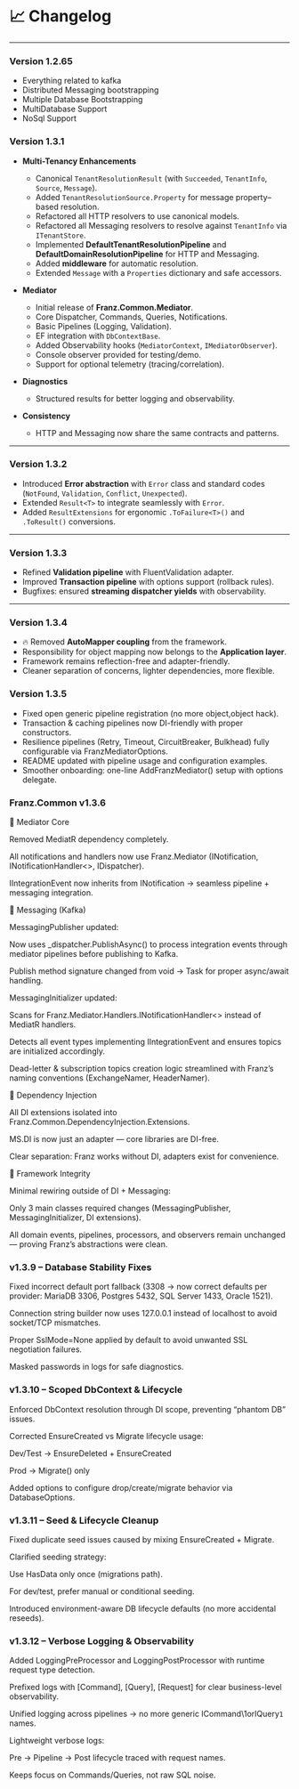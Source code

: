 # 📈 Changelog

---
### Version 1.2.65
* Everything related to kafka 
* Distributed Messaging bootstrapping
* Multiple Database Bootstrapping
* MultiDatabase Support
* NoSql Support

### Version 1.3.1

* **Multi-Tenancy Enhancements**
  * Canonical `TenantResolutionResult` (with `Succeeded`, `TenantInfo`, `Source`, `Message`).
  * Added `TenantResolutionSource.Property` for message property–based resolution.
  * Refactored all HTTP resolvers to use canonical models.
  * Refactored all Messaging resolvers to resolve against `TenantInfo` via `ITenantStore`.
  * Implemented **DefaultTenantResolutionPipeline** and **DefaultDomainResolutionPipeline** for HTTP and Messaging.
  * Added **middleware** for automatic resolution.
  * Extended `Message` with a `Properties` dictionary and safe accessors.

* **Mediator**
  * Initial release of **Franz.Common.Mediator**.
  * Core Dispatcher, Commands, Queries, Notifications.
  * Basic Pipelines (Logging, Validation).
  * EF integration with `DbContextBase`.
  * Added Observability hooks (`MediatorContext`, `IMediatorObserver`).
  * Console observer provided for testing/demo.
  * Support for optional telemetry (tracing/correlation).

* **Diagnostics**
  * Structured results for better logging and observability.

* **Consistency**
  * HTTP and Messaging now share the same contracts and patterns.

---

### Version 1.3.2
* Introduced **Error abstraction** with `Error` class and standard codes (`NotFound`, `Validation`, `Conflict`, `Unexpected`).
* Extended `Result<T>` to integrate seamlessly with `Error`.
* Added `ResultExtensions` for ergonomic `.ToFailure<T>()` and `.ToResult()` conversions.

---

### Version 1.3.3
* Refined **Validation pipeline** with FluentValidation adapter.
* Improved **Transaction pipeline** with options support (rollback rules).
* Bugfixes: ensured **streaming dispatcher yields** with observability.

---

### Version 1.3.4
* 🔥 Removed **AutoMapper coupling** from the framework.
* Responsibility for object mapping now belongs to the **Application layer**.
* Framework remains reflection-free and adapter-friendly.
* Cleaner separation of concerns, lighter dependencies, more flexible.

###  Version 1.3.5
* Fixed open generic pipeline registration (no more object,object hack).
* Transaction & caching pipelines now DI-friendly with proper constructors.
* Resilience pipelines (Retry, Timeout, CircuitBreaker, Bulkhead) fully configurable via FranzMediatorOptions.
* README updated with pipeline usage and configuration examples.
* Smoother onboarding: one-line AddFranzMediator() setup with options delegate.

###  Franz.Common v1.3.6
🔹 Mediator Core

Removed MediatR dependency completely.

All notifications and handlers now use Franz.Mediator (INotification, INotificationHandler<>, IDispatcher).

IIntegrationEvent now inherits from INotification → seamless pipeline + messaging integration.

🔹 Messaging (Kafka)

MessagingPublisher updated:

Now uses _dispatcher.PublishAsync() to process integration events through mediator pipelines before publishing to Kafka.

Publish method signature changed from void → Task for proper async/await handling.

MessagingInitializer updated:

Scans for Franz.Mediator.Handlers.INotificationHandler<> instead of MediatR handlers.

Detects all event types implementing IIntegrationEvent and ensures topics are initialized accordingly.

Dead-letter & subscription topics creation logic streamlined with Franz’s naming conventions (ExchangeNamer, HeaderNamer).

🔹 Dependency Injection

All DI extensions isolated into Franz.Common.DependencyInjection.Extensions.

MS.DI is now just an adapter — core libraries are DI-free.

Clear separation: Franz works without DI, adapters exist for convenience.

🔹 Framework Integrity

Minimal rewiring outside of DI + Messaging:

Only 3 main classes required changes (MessagingPublisher, MessagingInitializer, DI extensions).

All domain events, pipelines, processors, and observers remain unchanged — proving Franz’s abstractions were clean.

### v1.3.9 – Database Stability Fixes

Fixed incorrect default port fallback (3308 → now correct defaults per provider: MariaDB 3306, Postgres 5432, SQL Server 1433, Oracle 1521).

Connection string builder now uses 127.0.0.1 instead of localhost to avoid socket/TCP mismatches.

Proper SslMode=None applied by default to avoid unwanted SSL negotiation failures.

Masked passwords in logs for safe diagnostics.

### v1.3.10 – Scoped DbContext & Lifecycle

Enforced DbContext resolution through DI scope, preventing “phantom DB” issues.

Corrected EnsureCreated vs Migrate lifecycle usage:

Dev/Test → EnsureDeleted + EnsureCreated

Prod → Migrate() only

Added options to configure drop/create/migrate behavior via DatabaseOptions.

### v1.3.11 – Seed & Lifecycle Cleanup

Fixed duplicate seed issues caused by mixing EnsureCreated + Migrate.

Clarified seeding strategy:

Use HasData only once (migrations path).

For dev/test, prefer manual or conditional seeding.

Introduced environment-aware DB lifecycle defaults (no more accidental reseeds).

### v1.3.12 – Verbose Logging & Observability

Added LoggingPreProcessor and LoggingPostProcessor with runtime request type detection.

Prefixed logs with [Command], [Query], [Request] for clear business-level observability.

Unified logging across pipelines → no more generic ICommand\1orIQuery`1` names.

Lightweight verbose logs:

Pre → Pipeline → Post lifecycle traced with request names.

Keeps focus on Commands/Queries, not raw SQL noise.
